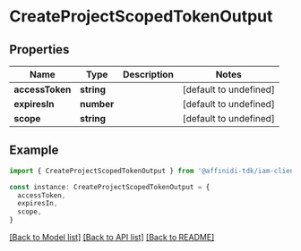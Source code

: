 # CreateProjectScopedTokenOutput

## Properties

| Name            | Type       | Description | Notes                  |
| --------------- | ---------- | ----------- | ---------------------- |
| **accessToken** | **string** |             | [default to undefined] |
| **expiresIn**   | **number** |             | [default to undefined] |
| **scope**       | **string** |             | [default to undefined] |

## Example

```typescript
import { CreateProjectScopedTokenOutput } from '@affinidi-tdk/iam-client'

const instance: CreateProjectScopedTokenOutput = {
  accessToken,
  expiresIn,
  scope,
}
```

[[Back to Model list]](../README.md#documentation-for-models) [[Back to API list]](../README.md#documentation-for-api-endpoints) [[Back to README]](../README.md)
